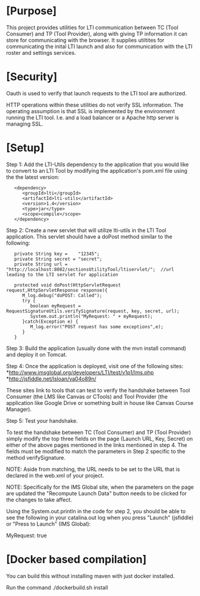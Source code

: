 [Purpose]
=========

This project provides utilities for LTI communication between TC (Tool
Consumer) and TP (Tool Provider), along with giving TP information it
can store for communicating with the browser.  It supplies utiltites
for communicating the inital LTI launch and also for communication
with the LTI roster and settings services.

[Security]
==========

Oauth is used to verify that launch requests to the LTI tool are authorized.

HTTP operations within these utilities do not verify SSL information.
The operating assumption is that SSL is implemented by the environment
running the LTI tool.  I.e. and a load balancer or a Apache http
server is managing SSL.

[Setup]
=======

Step 1: Add the LTI-Utils dependency to the application that you would like to 
convert to an LTI Tool by modifying the application's pom.xml file using the 
the latest version:
```
   <dependency>
      <groupId>lti</groupId>
      <artifactId>lti-utils</artifactId>
      <version>1.4</version>
      <type>jar</type>
      <scope>compile</scope>
   </dependency>
```
Step 2: Create a new servlet that will utilize lti-utils in the LTI Tool 
application. This servlet should have a doPost method similar to the following:
```
   private String key =    "12345";
   private String secret = "secret";
   private String url =    "http://localhost:8082/sectionsUtilityTool/ltiservlet/";  //url leading to the LTI servlet for application

   protected void doPost(HttpServletRequest request,HttpServletResponse response){
      M_log.debug("doPOST: Called");
      try {
         boolean myRequest = RequestSignatureUtils.verifySignature(request, key, secret, url);
         System.out.println("MyRequest: " + myRequest);
      }catch(Exception e) {
         M_log.error("POST request has some exceptions",e);
      }		
   }
```
Step 3: Build the application (usually done with the mvn install command) and 
deploy it on Tomcat.

Step 4: Once the application is deployed, visit one of the following sites:
*http://www.imsglobal.org/developers/LTI/test/v1p1/lms.php
*http://jsfiddle.net/lsloan/va04o89n/

These sites link to tools that can test to verify the handshake between Tool 
Consumer (the LMS like Canvas or CTools) and Tool Provider (the application 
like Google Drive or something built in house like Canvas Course Manager).

Step 5: Test your handshake.

To test the handshake between TC (Tool Consumer) and TP (Tool Provider) simply 
modify the top three fields on the page (Launch URL, Key, Secret) on either of 
the above pages mentioned in the links mentioned in step 4. The fields must be 
modified to match the parameters in Step 2 specific to the method 
verifySignature.

NOTE: Aside from matching, the URL needs to be set to the URL that is declared 
in the web.xml of your project.

NOTE: Specifically for the IMS Global site, when the parameters on the page 
are updated the "Recompute Launch Data" button needs to be clicked for the 
changes to take affect.

Using the System.out.println in the code for step 2, you should be able to see 
the following in your catalina.out log when you press "Launch" (jsfiddle) or 
"Press to Launch" (IMS Global):

   MyRequest: true

[Docker based compilation]
===========================

You can build this without installing maven with just docker installed.

Run the command ./dockerbuild.sh install
